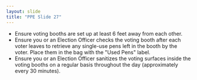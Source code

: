 ```yaml
---
layout: slide
title: "PPE Slide 27"
---
```


- Ensure voting booths are set up at least 6 feet away from each other.
- Ensure you or an Election Officer checks the voting booth after each voter leaves to retrieve any single-use pens left in the booth by the voter. Place them in the bag with the "Used Pens" label.
- Ensure you or an Election Officer sanitizes the voting surfaces inside the voting booths on a regular basis throughout the day (approximately every 30 minutes).